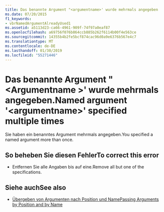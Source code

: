 ```yaml
---
title: Das benannte Argument "<argumentname>' wurde mehrmals angegeben.
ms.date: 07/20/2015
f1_keywords:
- vbrNamedArgumentAlreadyUsed1
ms.assetid: a5113d23-ca66-4961-909f-74f97a0eaf87
ms.openlocfilehash: a69756f076b864ccb885b262f6114b00f4e563ce
ms.sourcegitcommit: 14355b4b2fe5bcf874cac96d0a9e6376b567e4c7
ms.translationtype: MT
ms.contentlocale: de-DE
ms.lasthandoff: 01/30/2019
ms.locfileid: "55271446"
---
```

# <a name="named-argument-argumentname-specified-multiple-times"></a><span data-ttu-id="0461b-102">Das benannte Argument "\<Argumentname >' wurde mehrmals angegeben.</span><span class="sxs-lookup"><span data-stu-id="0461b-102">Named argument '\<argumentname>' specified multiple times</span></span>
<span data-ttu-id="0461b-103">Sie haben ein benanntes Argument mehrmals angegeben.</span><span class="sxs-lookup"><span data-stu-id="0461b-103">You specified a named argument more than once.</span></span>  
  
## <a name="to-correct-this-error"></a><span data-ttu-id="0461b-104">So beheben Sie diesen Fehler</span><span class="sxs-lookup"><span data-stu-id="0461b-104">To correct this error</span></span>  
  
-   <span data-ttu-id="0461b-105">Entfernen Sie alle Angaben bis auf eine.</span><span class="sxs-lookup"><span data-stu-id="0461b-105">Remove all but one of the specifications.</span></span>  
  
## <a name="see-also"></a><span data-ttu-id="0461b-106">Siehe auch</span><span class="sxs-lookup"><span data-stu-id="0461b-106">See also</span></span>
- [<span data-ttu-id="0461b-107">Übergeben von Argumenten nach Position und Name</span><span class="sxs-lookup"><span data-stu-id="0461b-107">Passing Arguments by Position and by Name</span></span>](../../visual-basic/programming-guide/language-features/procedures/passing-arguments-by-position-and-by-name.md)
